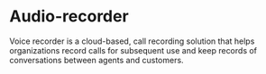 # Audio-recorder
 Voice recorder is a cloud-based, call recording solution that helps organizations record calls for subsequent use and keep records of conversations between agents and customers.
